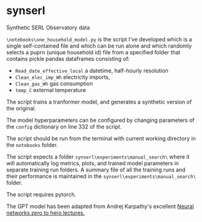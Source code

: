 # synserl
Synthetic SERL Observatory data

`\notebooks\one_household_model.py` is the script I've developed which is a single self-contained file and which can be run alone and which randomly selects a puprn (unique household id) file from a specified folder that contains pickle pandas dataframes consisting of:

- `Read_date_effective_local` a datetime, half-hourly resolution
- `Clean_elec_imp_Wh` electricity imports,
- `Clean_gas_Wh` gas consumption
- `temp_C` external temperature

The script trains a tranformer model, and generates a synthetic version of the original. 

The model hyperparameters can be configured by changing parameters of the `config` dictionary on line 332 of the script.

The script should be run from the terminal with current working directory in the `notebooks` folder.

The script expects a folder `synserl\experiments\manual_search\` where it will automatically log metrics, plots, and trained model parameters in separate training run folders. A summary file of all the training runs and their performance is maintained in the `synserl\experiments\manual_search\` folder.

The script requires pytorch. 

The GPT model has been adapted from Andrej Karpathy's excellent [Neural networks zero to hero lectures.](https://github.com/karpathy/nn-zero-to-hero)

